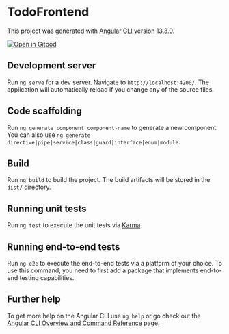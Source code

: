 # TodoFrontend

This project was generated with [Angular CLI](https://github.com/angular/angular-cli) version 13.3.0.

[![Open in Gitpod](https://gitpod.io/button/open-in-gitpod.svg)](https://gitpod.io/#https://github.com/2310781001/FHB-MCCE-2024-Todo-Frontend/tree/feature/gitpod-config)

## Development server

Run `ng serve` for a dev server. Navigate to `http://localhost:4200/`. The application will automatically reload if you change any of the source files.

## Code scaffolding

Run `ng generate component component-name` to generate a new component. You can also use `ng generate directive|pipe|service|class|guard|interface|enum|module`.

## Build

Run `ng build` to build the project. The build artifacts will be stored in the `dist/` directory.

## Running unit tests

Run `ng test` to execute the unit tests via [Karma](https://karma-runner.github.io).

## Running end-to-end tests

Run `ng e2e` to execute the end-to-end tests via a platform of your choice. To use this command, you need to first add a package that implements end-to-end testing capabilities.

## Further help

To get more help on the Angular CLI use `ng help` or go check out the [Angular CLI Overview and Command Reference](https://angular.io/cli) page.
